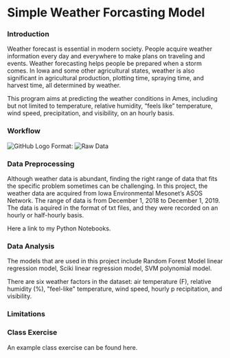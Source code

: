 # Simple Weather Forcasting Model

### Introduction 

Weather forecast is essential in modern society. People acquire weather information every day and everywhere to make plans on traveling and events. Weather forecasting helps people be prepared when a storm comes. In Iowa and some other agricultural states, weather is also significant in agricultural production, plotting time, spraying time, and harvest time, all determined by weather. 

This program aims at predicting the weather conditions in Ames, including but not limited to temperature, relative humidity, “feels like” temperature, wind speed, precipitation, and visibility, on an hourly basis. 

### Workflow

![GitHub Logo](/images/DataExploration.png)
Format: ![Raw Data](url)

### Data Preprocessing

Although weather data is abundant, finding the right range of data that fits the specific problem sometimes can be challenging. In this project, the weather data are acquired from Iowa Environmental Mesonet’s ASOS Network. The range of data is from December 1, 2018 to December 1, 2019. The data is aquired in the format of txt files, and they were recorded on an hourly or half-hourly basis.

Here a link to my Python Notebooks. 

### Data Analysis

The models that are used in this project include Random Forest Model linear regression model, Sciki linear regression model, SVM polynomial model. 

There are six weather factors in the dataset: air temperature (F), relative humidity (%), "feel-like" temperature, wind speed, hourly p recipitation, and visibility. 



### Limitations

### Class Exercise

An example class exercise can be found here. 

